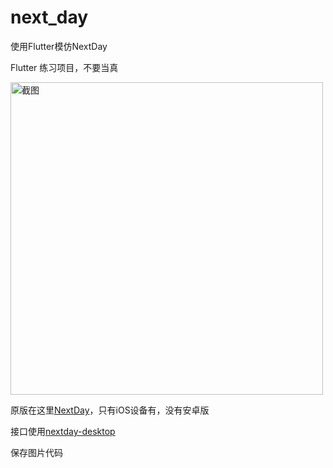 # next_day

使用Flutter模仿NextDay

Flutter 练习项目，不要当真

<img src="https://s2.ax1x.com/2019/01/17/kpGLnA.png" height = "500" alt="截图" align=center />

原版在这里[NextDay](https://itunes.apple.com/cn/app/id491352621?mt=8)，只有iOS设备有，没有安卓版

接口使用[nextday-desktop](https://github.com/sanddudu/nextday-desktop) 

保存图片代码